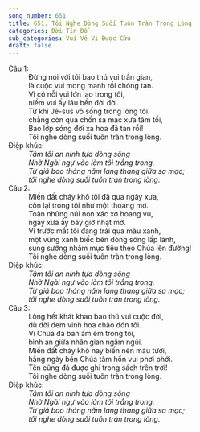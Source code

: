 ```yaml
---
song_number: 651
title: 651. Tôi Nghe Dòng Suối Tuôn Tràn Trong Lòng
categories: Đời Tín Đồ
sub_categories: Vui Vẻ Vì Được Cứu
draft: false
---
```

<dl><dt>Câu 1:</dt><dd data-verse="1">Đừng nói với tôi bao thú vui trần gian, <br/>là cuộc vui mong manh rồi chóng tan. <br/>Vì có nỗi vui lớn lao trong tôi, <br/>niềm vui ấy lâu bền đời đời. <br/>Từ khi Jê-sus vô sống trong lòng tôi. <br/>chẳng còn qua chốn sa mạc xưa tăm tối, <br/>Bao lớp sóng đời xa hoa đã tan rồi! <br/>Tôi nghe dòng suối tuôn tràn trong lòng. </dd><dt>Điệp khúc:</dt><dd data-chorus="1"><em>Tâm tôi an ninh tựa dòng sông <br/>Nhờ Ngài ngự vào làm tôi trắng trong. <br/>Từ giã bao tháng năm lang thang giữa sa mạc; <br/>tôi nghe dòng suối tuôn tràn trong lòng. </em></dd><dt>Câu 2:</dt><dd data-verse="2">Miền đất cháy khô tôi đã qua ngày xưa, <br/>còn lại trong tôi như một thoáng mơ. <br/>Toàn những núi non xác xơ hoang vu, <br/>ngày xưa ấy bây giờ nhạt mờ. <br/>Vì trước mắt tôi đang trải qua màu xanh, <br/>một vùng xanh biếc bên dòng sông lấp lánh, <br/>sung sướng nhắm mục tiêu theo Chúa lên đường! <br/>Tôi nghe dòng suối tuôn tràn trong lòng. </dd><dt>Điệp khúc:</dt><dd data-chorus="1"><em>Tâm tôi an ninh tựa dòng sông <br/>Nhờ Ngài ngự vào làm tôi trắng trong. <br/>Từ giã bao tháng năm lang thang giữa sa mạc; <br/>tôi nghe dòng suối tuôn tràn trong lòng. </em></dd><dt>Câu 3:</dt><dd data-verse="3">Lòng hết khát khao bao thú vui cuộc đời, <br/>dù đời đem vinh hoa chào đón tôi. <br/>Vì Chúa đã ban ấm êm trong tôi, <br/>bình an giữa nhân gian ngậm ngùi. <br/>Miền đất cháy khô nay biến nên màu tươi, <br/>hằng ngày bên Chúa tâm hồn vui phơi phới. <br/>Tên cũng đã được ghi trong sách trên trời! <br/>Tôi nghe dòng suối tuôn tràn trong lòng. </dd><dt>Điệp khúc:</dt><dd data-chorus="1"><em>Tâm tôi an ninh tựa dòng sông <br/>Nhờ Ngài ngự vào làm tôi trắng trong. <br/>Từ giã bao tháng năm lang thang giữa sa mạc; <br/>tôi nghe dòng suối tuôn tràn trong lòng. </em></dd></dl>